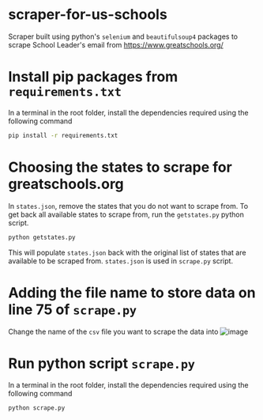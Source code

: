 # scraper-for-us-schools
Scraper built using python's `selenium` and `beautifulsoup4` packages to scrape School Leader's email from https://www.greatschools.org/

# Install pip packages from `requirements.txt`
In a terminal in the root folder, install the dependencies required using the following command
```bash
pip install -r requirements.txt
```

# Choosing the states to scrape for greatschools.org
In `states.json`, remove the states that you do not want to scrape from.
To get back all available states to scrape from, run the `getstates.py` python script.

```bash
python getstates.py
```

This will populate `states.json` back with the original list of states that are available to be scraped from. 
`states.json` is used in `scrape.py` script.

# Adding the file name to store data on line 75 of `scrape.py`

Change the name of the `csv` file you want to scrape the data into
![image](https://github.com/Jackimaru96/scraper-for-us-schools/assets/29891801/d819eb7b-76fd-4754-8b16-829fd2c40534)

# Run python script `scrape.py`
In a terminal in the root folder, install the dependencies required using the following command
```bash
python scrape.py
```
